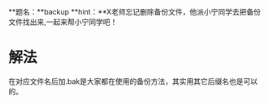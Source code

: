 **题名：**backup
**hint：**X老师忘记删除备份文件，他派小宁同学去把备份文件找出来,一起来帮小宁同学吧！

# 解法
在对应文件名后加.bak是大家都在使用的备份方法，其实用其它后缀名也是可以的。